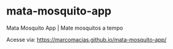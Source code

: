 # mata-mosquito-app
Mata Mosquito App | Mate mosquitos a tempo

Acesse via: 
https://marcomacias.github.io/mata-mosquito-app/

